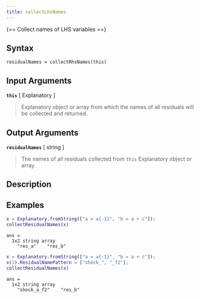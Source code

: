 ```yaml
---
title: collectLhsNames  
---
```


{== Collect names of LHS variables ==}


## Syntax

    residualNames = collectRhsNames(this)


## Input Arguments

__`this`__ [ Explanatory ]
>
> Explanatory object or array from which the names of all residuals will be
> collected and returned.
> 

## Output Arguments

__`residualNames`__ [ string ]
>
> The names of all residuals collected from `this` Explanatory object or array.
> 

## Description


## Examples

```matlab
x = Explanatory.fromString(["a = a{-1}", "b = a + c"]);
collectResidualNames(x)
```

```
ans =
  1x2 string array
    "res_a"    "res_b"
```

```matlab
x = Explanatory.fromString(["a = a{-1}", "b = a + c"]);
x(1).ResidualNamePattern = ["shock_", "_f2"];
collectResidualNames(x)
```

```
ans =
  1x2 string array
    "shock_a_f2"    "res_b"
```

